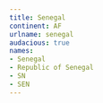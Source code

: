 ```yaml
---
title: Senegal
continent: AF
urlname: senegal
audacious: true
names:
- Senegal
- Republic of Senegal
- SN
- SEN
---
```


